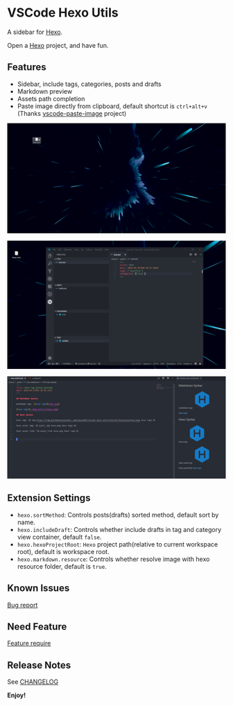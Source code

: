 # VSCode Hexo Utils

A sidebar for [Hexo].

Open a [Hexo] project, and have fun.

## Features

- Sidebar, include tags, categories, posts and drafts
- Markdown preview
- Assets path completion
- Paste image directly from clipboard, default shortcut is `ctrl+alt+v` (Thanks [vscode-paste-image] project)

![screen](docs-images/screen.gif)

![feature](docs-images/feature.gif)

![markdown](docs-images/markdown-preview.png)

## Extension Settings

- `hexo.sortMethod`: Controls posts(drafts) sorted method, default sort by name.
- `hexo.includeDraft`: Controls whether include drafts in tag and category view container, default `false`.
- `hexo.hexoProjectRoot`: `Hexo` project path(relative to current workspace root), default is workspace root.
- `hexo.markdown.resource`: Controls whether resolve image with hexo resource folder, default is `true`.

## Known Issues

[Bug report](https://github.com/cwxyz007/vscode-hexo-utils/issues)

## Need Feature

[Feature require](https://github.com/cwxyz007/vscode-hexo-utils/issues)

## Release Notes

See [CHANGELOG](CHANGELOG.md)

**Enjoy!**

[hexo]: https://hexo.io
[vscode-paste-image]: https://github.com/mushanshitiancai/vscode-paste-image
